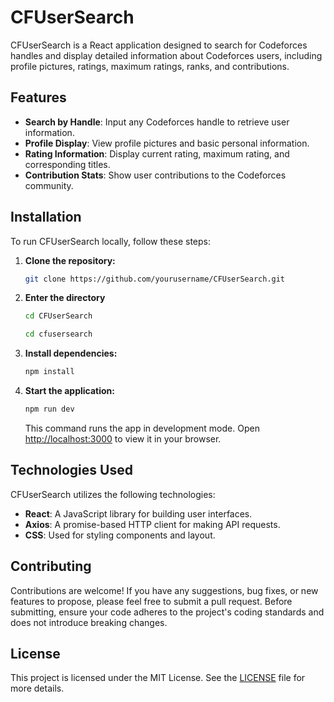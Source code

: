 # CFUserSearch

CFUserSearch is a React application designed to search for Codeforces handles and display detailed information about Codeforces users, including profile pictures, ratings, maximum ratings, ranks, and contributions.

## Features

- **Search by Handle**: Input any Codeforces handle to retrieve user information.
- **Profile Display**: View profile pictures and basic personal information.
- **Rating Information**: Display current rating, maximum rating, and corresponding titles.
- **Contribution Stats**: Show user contributions to the Codeforces community.

## Installation

To run CFUserSearch locally, follow these steps:

1. **Clone the repository:**

   ```bash
   git clone https://github.com/yourusername/CFUserSearch.git
   ```
   
2. **Enter the directory**

    ```bash
    cd CFUserSearch
    ```
    
    ```bash
    cd cfusersearch
    ```

3. **Install dependencies:**

   ```bash
   npm install
   ```

4. **Start the application:**

   ```bash
   npm run dev
   ```

   This command runs the app in development mode. Open [http://localhost:3000](http://localhost:5173) to view it in your browser.

## Technologies Used

CFUserSearch utilizes the following technologies:

- **React**: A JavaScript library for building user interfaces.
- **Axios**: A promise-based HTTP client for making API requests.
- **CSS**: Used for styling components and layout.

## Contributing

Contributions are welcome! If you have any suggestions, bug fixes, or new features to propose, please feel free to submit a pull request. Before submitting, ensure your code adheres to the project's coding standards and does not introduce breaking changes.

## License

This project is licensed under the MIT License. See the [LICENSE](LICENSE) file for more details.

